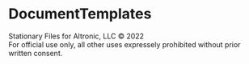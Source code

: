 # DocumentTemplates
Stationary Files for Altronic, LLC &copy; 2022  
For official use only, all other uses expressely prohibited without prior written consent.
